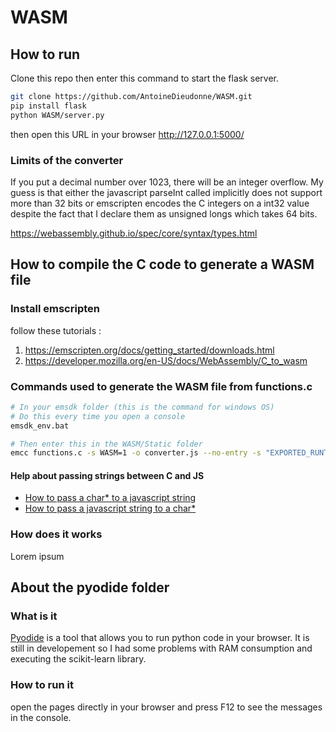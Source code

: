 # WASM

## How to run

Clone this repo then enter this command to start the flask server.
```sh
git clone https://github.com/AntoineDieudonne/WASM.git
pip install flask
python WASM/server.py
```
then open this URL in your browser http://127.0.0.1:5000/

### Limits of the converter

If you put a decimal number over 1023, there will be an integer overflow. My guess is that either the javascript parseInt called implicitly does not support more than 32 bits or emscripten encodes the C integers on a int32 value despite the fact that I declare them as unsigned longs which takes 64 bits.

https://webassembly.github.io/spec/core/syntax/types.html

## How to compile the C code to generate a WASM file

### Install emscripten

follow these tutorials : 
1. https://emscripten.org/docs/getting_started/downloads.html
2. https://developer.mozilla.org/en-US/docs/WebAssembly/C_to_wasm

### Commands used to generate the WASM file from functions.c

```sh
# In your emsdk folder (this is the command for windows OS)
# Do this every time you open a console
emsdk_env.bat

# Then enter this in the WASM/Static folder
emcc functions.c -s WASM=1 -o converter.js --no-entry -s "EXPORTED_RUNTIME_METHODS=['UTF8ToString','lengthBytesUTF8','stringToUTF8']" -s "EXPORTED_FUNCTIONS=['_malloc','_free']"
```

#### Help about passing strings between C and JS

- [How to pass a char\* to a javascript string](https://medium.com/@scalevectors/webassembly-c-pointers-strings-7ad50dca2103)
- [How to pass a javascript string to a char\*](https://medium.com/@scalevectors/webassembly-c-pointers-strings-part-3-8e76d604fdfd)

### How does it works

Lorem ipsum

## About the pyodide folder

### What is it

[Pyodide](https://pyodide.org/en/stable/) is a tool that allows you to run python code in your browser. It is still in developement so I had some problems with RAM consumption and executing the scikit-learn library.

### How to run it

open the pages directly in your browser and press F12 to see the messages in the console.
